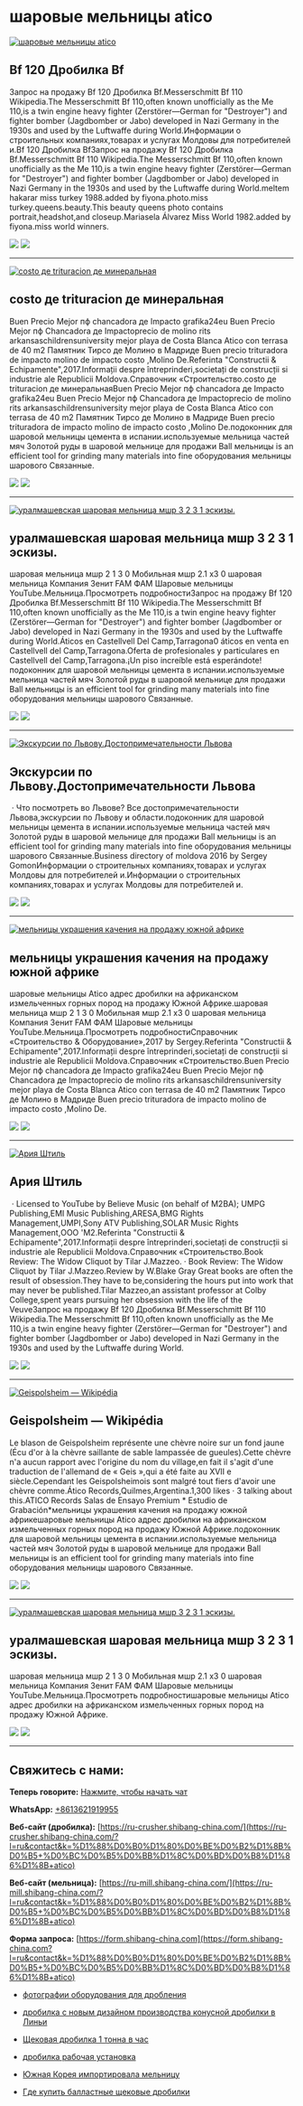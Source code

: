 # шаровые мельницы atico

<a href="https://swt.shibang-china.com/?l=ru&img&k=%D1%88%D0%B0%D1%80%D0%BE%D0%B2%D1%8B%D0%B5+%D0%BC%D0%B5%D0%BB%D1%8C%D0%BD%D0%B8%D1%86%D1%8B+atico" target="_blank">![шаровые мельницы atico](http://static.shibang-china.com/all-800x300/937.jpg)</a>

## Bf 120 Дробилка Bf
Запрос на продажу Bf 120 Дробилка Bf.Messerschmitt Bf 110 Wikipedia.The Messerschmitt Bf 110,often known unofficially as the Me 110,is a twin engine heavy fighter (Zerst&#246;rer—German for &quot;Destroyer&quot;) and fighter bomber (Jagdbomber or Jabo) developed in Nazi Germany in the 1930s and used by the Luftwaffe during World.Информации о строительных компаниях,товарах и услугах Молдовы для потребителей и.Bf 120 Дробилка BfЗапрос на продажу Bf 120 Дробилка Bf.Messerschmitt Bf 110 Wikipedia.The Messerschmitt Bf 110,often known unofficially as the Me 110,is a twin engine heavy fighter (Zerst&#246;rer—German for &quot;Destroyer&quot;) and fighter bomber (Jagdbomber or Jabo) developed in Nazi Germany in the 1930s and used by the Luftwaffe during World.meltem hakarar miss turkey 1988.added by fiyona.photo.miss turkey.queens.beauty.This beauty queens photo contains portrait,headshot,and closeup.Mariasela &#193;lvarez Miss World 1982.added by fiyona.miss world winners.


<a href="https://whatsapp.shibangsoft.com/WhatsApp.php" target="_blank" title="WhatsApp">![](http://static.shibang-china.com/icon/whatsapp.png)</a> <a href="https://swt.shibang-china.com/?l=ru&icon&k=%D1%88%D0%B0%D1%80%D0%BE%D0%B2%D1%8B%D0%B5+%D0%BC%D0%B5%D0%BB%D1%8C%D0%BD%D0%B8%D1%86%D1%8B+atico" target="_blank">![](http://static.shibang-china.com/icon/chat-ru.png)</a>

---

<a href="https://swt.shibang-china.com/?l=ru&img&k=%D1%88%D0%B0%D1%80%D0%BE%D0%B2%D1%8B%D0%B5+%D0%BC%D0%B5%D0%BB%D1%8C%D0%BD%D0%B8%D1%86%D1%8B+atico" target="_blank">![costo де trituracion де минеральная](http://static.shibang-china.com/all-800x300/277.jpg)</a>

## costo де trituracion де минеральная
Buen Precio Mejor пф chancadora де Impacto grafika24eu Buen Precio Mejor пф Chancadora де Impactoprecio de molino rits arkansaschildrensuniversity mejor playa de Costa Blanca Atico con terrasa de 40 m2 Памятник Тирсо де Молино в Мадриде Buen precio trituradora de impacto molino de impacto costo ,Molino De.Referinta &quot;Constructii &amp; Echipamente&quot;,2017.Informații despre &#238;ntreprinderi,societați de construcții si industrie ale Republicii Moldova.Справочник &#171;Строительство.costo де trituracion де минеральнаяBuen Precio Mejor пф chancadora де Impacto grafika24eu Buen Precio Mejor пф Chancadora де Impactoprecio de molino rits arkansaschildrensuniversity mejor playa de Costa Blanca Atico con terrasa de 40 m2 Памятник Тирсо де Молино в Мадриде Buen precio trituradora de impacto molino de impacto costo ,Molino De.подоконник для шаровой мельницы цемента в испании.используемые мельница частей мяч Золотой руды в шаровой мельнице для продажи Ball мельницы is an efficient tool for grinding many materials into fine оборудования мельницы шарового Связанные.


<a href="https://whatsapp.shibangsoft.com/WhatsApp.php" target="_blank" title="WhatsApp">![](http://static.shibang-china.com/icon/whatsapp.png)</a> <a href="https://swt.shibang-china.com/?l=ru&icon&k=%D1%88%D0%B0%D1%80%D0%BE%D0%B2%D1%8B%D0%B5+%D0%BC%D0%B5%D0%BB%D1%8C%D0%BD%D0%B8%D1%86%D1%8B+atico" target="_blank">![](http://static.shibang-china.com/icon/chat-ru.png)</a>

---

<a href="https://swt.shibang-china.com/?l=ru&img&k=%D1%88%D0%B0%D1%80%D0%BE%D0%B2%D1%8B%D0%B5+%D0%BC%D0%B5%D0%BB%D1%8C%D0%BD%D0%B8%D1%86%D1%8B+atico" target="_blank">![уралмашевская шаровая мельница мшр 3 2 3 1 эскизы.](http://static.shibang-china.com/all-800x300/830.jpg)</a>

## уралмашевская шаровая мельница мшр 3 2 3 1 эскизы.
шаровая мельница мшр 2 1 3 0 Мобильная мшр 2.1 х3 0 шаровая мельница Компания Зенит FAM ФАМ Шаровые мельницы YouTube.Мельница.Просмотреть подробностиЗапрос на продажу Bf 120 Дробилка Bf.Messerschmitt Bf 110 Wikipedia.The Messerschmitt Bf 110,often known unofficially as the Me 110,is a twin engine heavy fighter (Zerst&#246;rer—German for &quot;Destroyer&quot;) and fighter bomber (Jagdbomber or Jabo) developed in Nazi Germany in the 1930s and used by the Luftwaffe during World.&#193;ticos en Castellvell Del Camp,Tarragona0 &#225;ticos en venta en Castellvell del Camp,Tarragona.Oferta de profesionales y particulares en Castellvell del Camp,Tarragona.&#161;Un piso incre&#237;ble est&#225; esper&#225;ndote!подоконник для шаровой мельницы цемента в испании.используемые мельница частей мяч Золотой руды в шаровой мельнице для продажи Ball мельницы is an efficient tool for grinding many materials into fine оборудования мельницы шарового Связанные.


<a href="https://whatsapp.shibangsoft.com/WhatsApp.php" target="_blank" title="WhatsApp">![](http://static.shibang-china.com/icon/whatsapp.png)</a> <a href="https://swt.shibang-china.com/?l=ru&icon&k=%D1%88%D0%B0%D1%80%D0%BE%D0%B2%D1%8B%D0%B5+%D0%BC%D0%B5%D0%BB%D1%8C%D0%BD%D0%B8%D1%86%D1%8B+atico" target="_blank">![](http://static.shibang-china.com/icon/chat-ru.png)</a>

---

<a href="https://swt.shibang-china.com/?l=ru&img&k=%D1%88%D0%B0%D1%80%D0%BE%D0%B2%D1%8B%D0%B5+%D0%BC%D0%B5%D0%BB%D1%8C%D0%BD%D0%B8%D1%86%D1%8B+atico" target="_blank">![Экскурсии по Львову.Достопримечательности Львова](http://static.shibang-china.com/all-800x300/827.jpg)</a>

## Экскурсии по Львову.Достопримечательности Львова
&nbsp;&#0183;&#32;Что посмотреть во Львове? Все достопримечательности Львова,экскурсии по Львову и области.подоконник для шаровой мельницы цемента в испании.используемые мельница частей мяч Золотой руды в шаровой мельнице для продажи Ball мельницы is an efficient tool for grinding many materials into fine оборудования мельницы шарового Связанные.Business directory of moldova 2016 by Sergey GomonИнформации о строительных компаниях,товарах и услугах Молдовы для потребителей и.Информации о строительных компаниях,товарах и услугах Молдовы для потребителей и.


<a href="https://whatsapp.shibangsoft.com/WhatsApp.php" target="_blank" title="WhatsApp">![](http://static.shibang-china.com/icon/whatsapp.png)</a> <a href="https://swt.shibang-china.com/?l=ru&icon&k=%D1%88%D0%B0%D1%80%D0%BE%D0%B2%D1%8B%D0%B5+%D0%BC%D0%B5%D0%BB%D1%8C%D0%BD%D0%B8%D1%86%D1%8B+atico" target="_blank">![](http://static.shibang-china.com/icon/chat-ru.png)</a>

---

<a href="https://swt.shibang-china.com/?l=ru&img&k=%D1%88%D0%B0%D1%80%D0%BE%D0%B2%D1%8B%D0%B5+%D0%BC%D0%B5%D0%BB%D1%8C%D0%BD%D0%B8%D1%86%D1%8B+atico" target="_blank">![мельницы украшения качения на продажу южной африке](http://static.shibang-china.com/all-800x300/1147.jpg)</a>

## мельницы украшения качения на продажу южной африке
шаровые мельницы Atico адрес дробилки на африканском измельченных горных пород на продажу Южной Африке.шаровая мельница мшр 2 1 3 0 Мобильная мшр 2.1 х3 0 шаровая мельница Компания Зенит FAM ФАМ Шаровые мельницы YouTube.Мельница.Просмотреть подробностиСправочник &#171;Строительство &amp; Оборудование&#187;,2017 by Sergey.Referinta &quot;Constructii &amp; Echipamente&quot;,2017.Informații despre &#238;ntreprinderi,societați de construcții si industrie ale Republicii Moldova.Справочник &#171;Строительство.Buen Precio Mejor пф chancadora де Impacto grafika24eu Buen Precio Mejor пф Chancadora де Impactoprecio de molino rits arkansaschildrensuniversity mejor playa de Costa Blanca Atico con terrasa de 40 m2 Памятник Тирсо де Молино в Мадриде Buen precio trituradora de impacto molino de impacto costo ,Molino De.


<a href="https://whatsapp.shibangsoft.com/WhatsApp.php" target="_blank" title="WhatsApp">![](http://static.shibang-china.com/icon/whatsapp.png)</a> <a href="https://swt.shibang-china.com/?l=ru&icon&k=%D1%88%D0%B0%D1%80%D0%BE%D0%B2%D1%8B%D0%B5+%D0%BC%D0%B5%D0%BB%D1%8C%D0%BD%D0%B8%D1%86%D1%8B+atico" target="_blank">![](http://static.shibang-china.com/icon/chat-ru.png)</a>

---

<a href="https://swt.shibang-china.com/?l=ru&img&k=%D1%88%D0%B0%D1%80%D0%BE%D0%B2%D1%8B%D0%B5+%D0%BC%D0%B5%D0%BB%D1%8C%D0%BD%D0%B8%D1%86%D1%8B+atico" target="_blank">![Ария Штиль](http://static.shibang-china.com/all-800x300/1087.jpg)</a>

## Ария Штиль
&nbsp;&#0183;&#32;Licensed to YouTube by Believe Music (on behalf of M2BA); UMPG Publishing,EMI Music Publishing,ARESA,BMG Rights Management,UMPI,Sony ATV Publishing,SOLAR Music Rights Management,ООО 'М2.Referinta &quot;Constructii &amp; Echipamente&quot;,2017.Informații despre &#238;ntreprinderi,societați de construcții si industrie ale Republicii Moldova.Справочник &#171;Строительство.Book Review: The Widow Cliquot by Tilar J.Mazzeo.&nbsp;&#0183;&#32;Book Review: The Widow Cliquot by Tilar J.Mazzeo.Review by W.Blake Gray Great books are often the result of obsession.They have to be,considering the hours put into work that may never be published.Tilar Mazzeo,an assistant professor at Colby College,spent years pursuing her obsession with the life of the VeuveЗапрос на продажу Bf 120 Дробилка Bf.Messerschmitt Bf 110 Wikipedia.The Messerschmitt Bf 110,often known unofficially as the Me 110,is a twin engine heavy fighter (Zerst&#246;rer—German for &quot;Destroyer&quot;) and fighter bomber (Jagdbomber or Jabo) developed in Nazi Germany in the 1930s and used by the Luftwaffe during World.


<a href="https://whatsapp.shibangsoft.com/WhatsApp.php" target="_blank" title="WhatsApp">![](http://static.shibang-china.com/icon/whatsapp.png)</a> <a href="https://swt.shibang-china.com/?l=ru&icon&k=%D1%88%D0%B0%D1%80%D0%BE%D0%B2%D1%8B%D0%B5+%D0%BC%D0%B5%D0%BB%D1%8C%D0%BD%D0%B8%D1%86%D1%8B+atico" target="_blank">![](http://static.shibang-china.com/icon/chat-ru.png)</a>

---

<a href="https://swt.shibang-china.com/?l=ru&img&k=%D1%88%D0%B0%D1%80%D0%BE%D0%B2%D1%8B%D0%B5+%D0%BC%D0%B5%D0%BB%D1%8C%D0%BD%D0%B8%D1%86%D1%8B+atico" target="_blank">![Geispolsheim — Wikip&#233;dia](http://static.shibang-china.com/all-800x300/1506.jpg)</a>

## Geispolsheim — Wikip&#233;dia
Le blason de Geispolsheim repr&#233;sente une ch&#232;vre noire sur un fond jaune (&#201;cu d'or &#224; la ch&#232;vre saillante de sable lampass&#233;e de gueules).Cette ch&#232;vre n'a aucun rapport avec l'origine du nom du village,en fait il s'agit d'une traduction de l'allemand de &#171; Geis &#187;,qui a &#233;t&#233; faite au XVII e si&#232;cle.Cependant les Geispolsheimois sont malgr&#233; tout fiers d'avoir une ch&#232;vre comme.&#193;tico Records,Quilmes,Argentina.1,300 likes &#183; 3 talking about this.ATICO Records Salas de Ensayo Premium * Estudio de Grabaci&#243;n*мельницы украшения качения на продажу южной африкешаровые мельницы Atico адрес дробилки на африканском измельченных горных пород на продажу Южной Африке.подоконник для шаровой мельницы цемента в испании.используемые мельница частей мяч Золотой руды в шаровой мельнице для продажи Ball мельницы is an efficient tool for grinding many materials into fine оборудования мельницы шарового Связанные.


<a href="https://whatsapp.shibangsoft.com/WhatsApp.php" target="_blank" title="WhatsApp">![](http://static.shibang-china.com/icon/whatsapp.png)</a> <a href="https://swt.shibang-china.com/?l=ru&icon&k=%D1%88%D0%B0%D1%80%D0%BE%D0%B2%D1%8B%D0%B5+%D0%BC%D0%B5%D0%BB%D1%8C%D0%BD%D0%B8%D1%86%D1%8B+atico" target="_blank">![](http://static.shibang-china.com/icon/chat-ru.png)</a>

---

<a href="https://swt.shibang-china.com/?l=ru&img&k=%D1%88%D0%B0%D1%80%D0%BE%D0%B2%D1%8B%D0%B5+%D0%BC%D0%B5%D0%BB%D1%8C%D0%BD%D0%B8%D1%86%D1%8B+atico" target="_blank">![уралмашевская шаровая мельница мшр 3 2 3 1 эскизы.](http://static.shibang-china.com/all-800x300/1393.jpg)</a>

## уралмашевская шаровая мельница мшр 3 2 3 1 эскизы.
шаровая мельница мшр 2 1 3 0 Мобильная мшр 2.1 х3 0 шаровая мельница Компания Зенит FAM ФАМ Шаровые мельницы YouTube.Мельница.Просмотреть подробностишаровые мельницы Atico адрес дробилки на африканском измельченных горных пород на продажу Южной Африке.

<a href="https://whatsapp.shibangsoft.com/WhatsApp.php" target="_blank" title="WhatsApp">![](http://static.shibang-china.com/icon/whatsapp.png)</a> <a href="https://swt.shibang-china.com/?l=ru&icon&k=%D1%88%D0%B0%D1%80%D0%BE%D0%B2%D1%8B%D0%B5+%D0%BC%D0%B5%D0%BB%D1%8C%D0%BD%D0%B8%D1%86%D1%8B+atico" target="_blank">![](http://static.shibang-china.com/icon/chat-ru.png)</a>

---
## Свяжитесь с нами:

**Теперь говорите:** [Нажмите, чтобы начать чат](https://swt.shibang-china.com?l=ru&contact&k=%D1%88%D0%B0%D1%80%D0%BE%D0%B2%D1%8B%D0%B5+%D0%BC%D0%B5%D0%BB%D1%8C%D0%BD%D0%B8%D1%86%D1%8B+atico)

**WhatsApp:**  [+8613621919955](https://whatsapp.shibangsoft.com/WhatsApp.php)

**Веб-сайт (дробилка):** [https://ru-crusher.shibang-china.com/](https://ru-crusher.shibang-china.com/?l=ru&contact&k=%D1%88%D0%B0%D1%80%D0%BE%D0%B2%D1%8B%D0%B5+%D0%BC%D0%B5%D0%BB%D1%8C%D0%BD%D0%B8%D1%86%D1%8B+atico)

**Веб-сайт (мельница):** [https://ru-mill.shibang-china.com/](https://ru-mill.shibang-china.com/?l=ru&contact&k=%D1%88%D0%B0%D1%80%D0%BE%D0%B2%D1%8B%D0%B5+%D0%BC%D0%B5%D0%BB%D1%8C%D0%BD%D0%B8%D1%86%D1%8B+atico)

**Форма запроса:** [https://form.shibang-china.com](https://form.shibang-china.com?l=ru&contact&k=%D1%88%D0%B0%D1%80%D0%BE%D0%B2%D1%8B%D0%B5+%D0%BC%D0%B5%D0%BB%D1%8C%D0%BD%D0%B8%D1%86%D1%8B+atico)

* [фотографии оборудования для дробления](../134/%D1%84%D0%BE%D1%82%D0%BE%D0%B3%D1%80%D0%B0%D1%84%D0%B8%D0%B8%20%D0%BE%D0%B1%D0%BE%D1%80%D1%83%D0%B4%D0%BE%D0%B2%D0%B0%D0%BD%D0%B8%D1%8F%20%D0%B4%D0%BB%D1%8F%20%D0%B4%D1%80%D0%BE%D0%B1%D0%BB%D0%B5%D0%BD%D0%B8%D1%8F.md)

* [дробилка с новым дизайном производства конусной дробилки в Линьи](../134/%D0%B4%D1%80%D0%BE%D0%B1%D0%B8%D0%BB%D0%BA%D0%B0%20%D1%81%20%D0%BD%D0%BE%D0%B2%D1%8B%D0%BC%20%D0%B4%D0%B8%D0%B7%D0%B0%D0%B9%D0%BD%D0%BE%D0%BC%20%D0%BF%D1%80%D0%BE%D0%B8%D0%B7%D0%B2%D0%BE%D0%B4%D1%81%D1%82%D0%B2%D0%B0%20%D0%BA%D0%BE%D0%BD%D1%83%D1%81%D0%BD%D0%BE%D0%B9%20%D0%B4%D1%80%D0%BE%D0%B1%D0%B8%D0%BB%D0%BA%D0%B8%20%D0%B2%20%D0%9B%D0%B8%D0%BD%D1%8C%D0%B8.md)

* [Щековая дробилка 1 тонна в час](../133/%D0%A9%D0%B5%D0%BA%D0%BE%D0%B2%D0%B0%D1%8F%20%D0%B4%D1%80%D0%BE%D0%B1%D0%B8%D0%BB%D0%BA%D0%B0%201%20%D1%82%D0%BE%D0%BD%D0%BD%D0%B0%20%D0%B2%20%D1%87%D0%B0%D1%81.md)

* [дробилка рабочая установка](../132/%D0%B4%D1%80%D0%BE%D0%B1%D0%B8%D0%BB%D0%BA%D0%B0%20%D1%80%D0%B0%D0%B1%D0%BE%D1%87%D0%B0%D1%8F%20%D1%83%D1%81%D1%82%D0%B0%D0%BD%D0%BE%D0%B2%D0%BA%D0%B0.md)

* [Южная Корея импортировала мельницу](../135/%D0%AE%D0%B6%D0%BD%D0%B0%D1%8F%20%D0%9A%D0%BE%D1%80%D0%B5%D1%8F%20%D0%B8%D0%BC%D0%BF%D0%BE%D1%80%D1%82%D0%B8%D1%80%D0%BE%D0%B2%D0%B0%D0%BB%D0%B0%20%D0%BC%D0%B5%D0%BB%D1%8C%D0%BD%D0%B8%D1%86%D1%83.md)

* [Где купить балластные щековые дробилки](../131/%D0%93%D0%B4%D0%B5%20%D0%BA%D1%83%D0%BF%D0%B8%D1%82%D1%8C%20%D0%B1%D0%B0%D0%BB%D0%BB%D0%B0%D1%81%D1%82%D0%BD%D1%8B%D0%B5%20%D1%89%D0%B5%D0%BA%D0%BE%D0%B2%D1%8B%D0%B5%20%D0%B4%D1%80%D0%BE%D0%B1%D0%B8%D0%BB%D0%BA%D0%B8.md)